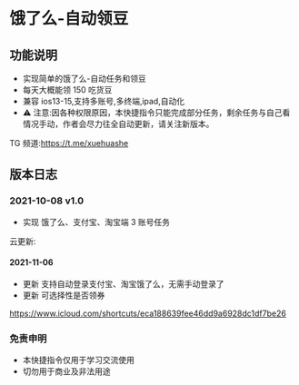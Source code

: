 # 饿了么-自动领豆

## 功能说明

- 实现简单的饿了么-自动任务和领豆
- 每天大概能领 150 吃货豆
- 兼容 ios13-15,支持多账号,多终端,ipad,自动化
- ⚠️ 注意:因各种权限原因，本快捷指令只能完成部分任务，剩余任务与自己看情况手动，作者会尽力往全自动更新，请关注新版本。

TG 频道:https://t.me/xuehuashe

## 版本日志

### 2021-10-08 v1.0

- 实现 饿了么、支付宝、淘宝端 3 账号任务

云更新:

#### 2021-11-06

- 更新 支持自动登录支付宝、淘宝饿了么，无需手动登录了
- 更新 可选择性是否领券

https://www.icloud.com/shortcuts/eca188639fee46dd9a6928dc1df7be26

### 免责申明

- 本快捷指令仅用于学习交流使用
- 切勿用于商业及非法用途
